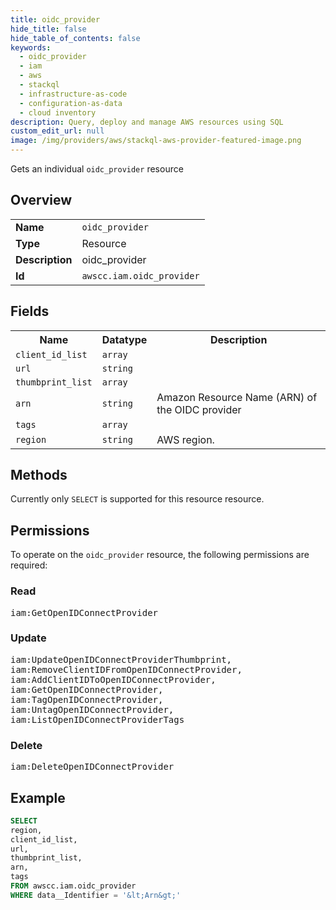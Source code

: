```yaml
---
title: oidc_provider
hide_title: false
hide_table_of_contents: false
keywords:
  - oidc_provider
  - iam
  - aws
  - stackql
  - infrastructure-as-code
  - configuration-as-data
  - cloud inventory
description: Query, deploy and manage AWS resources using SQL
custom_edit_url: null
image: /img/providers/aws/stackql-aws-provider-featured-image.png
---
```

Gets an individual <code>oidc_provider</code> resource

## Overview
<table><tbody>
<tr><td><b>Name</b></td><td><code>oidc_provider</code></td></tr>
<tr><td><b>Type</b></td><td>Resource</td></tr>
<tr><td><b>Description</b></td><td>oidc_provider</td></tr>
<tr><td><b>Id</b></td><td><code>awscc.iam.oidc_provider</code></td></tr>
</tbody></table>

## Fields
<table><tbody>
<tr><th>Name</th><th>Datatype</th><th>Description</th></tr>
<tr><td><code>client_id_list</code></td><td><code>array</code></td><td></td></tr>
<tr><td><code>url</code></td><td><code>string</code></td><td></td></tr>
<tr><td><code>thumbprint_list</code></td><td><code>array</code></td><td></td></tr>
<tr><td><code>arn</code></td><td><code>string</code></td><td>Amazon Resource Name (ARN) of the OIDC provider</td></tr>
<tr><td><code>tags</code></td><td><code>array</code></td><td></td></tr>
<tr><td><code>region</code></td><td><code>string</code></td><td>AWS region.</td></tr>

</tbody></table>

## Methods
Currently only <code>SELECT</code> is supported for this resource resource.

## Permissions

To operate on the <code>oidc_provider</code> resource, the following permissions are required:

### Read
<pre>
iam:GetOpenIDConnectProvider</pre>

### Update
<pre>
iam:UpdateOpenIDConnectProviderThumbprint,
iam:RemoveClientIDFromOpenIDConnectProvider,
iam:AddClientIDToOpenIDConnectProvider,
iam:GetOpenIDConnectProvider,
iam:TagOpenIDConnectProvider,
iam:UntagOpenIDConnectProvider,
iam:ListOpenIDConnectProviderTags</pre>

### Delete
<pre>
iam:DeleteOpenIDConnectProvider</pre>


## Example
```sql
SELECT
region,
client_id_list,
url,
thumbprint_list,
arn,
tags
FROM awscc.iam.oidc_provider
WHERE data__Identifier = '&lt;Arn&gt;'
```
